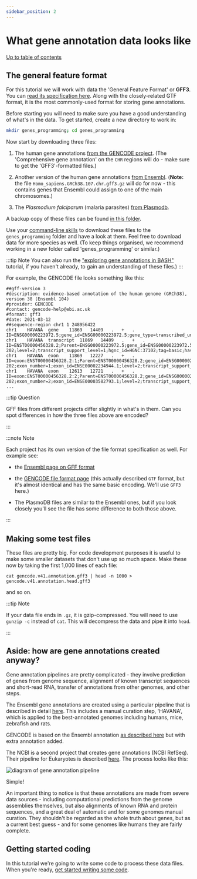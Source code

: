```yaml
---
sidebar_position: 2
---
```


# What gene annotation data looks like

[Up to table of contents](README.md)

## The general feature format

For this tutorial we will work with data the 'General Feature Format' or **GFF3**. You can [read its
specification here](https://m.ensembl.org/info/website/upload/gff3.html). Along with the
closely-related GTF format, it is the most commonly-used format for storing gene annotations.  

Before starting you will need to make sure you have a good understanding of what's in the data. To get started,
create a new directory to work in:

```sh
mkdir genes_programming; cd genes_programming
```

Now start by downloading three files:

1. The human gene annotations [from the GENCODE project](https://www.gencodegenes.org/human/).  (The
   'Comprehensive gene annotation' on the `CHR` regions will do - make sure to get the 'GFF3'-formatted
   files.)

2. Another version of the human gene annotations [from
Ensembl](http://ftp.ensembl.org/pub/current_gff3/homo_sapiens/). (**Note:** the file
`Homo_sapiens.GRCh38.107.chr.gff3.gz` will do for now - this contains genes that Ensembl could assign to one
of the main chromosomes.)

3. The *Plasmodium falciparum* (malaria parasites) [from
Plasmodb](https://plasmodb.org/plasmo/app/downloads/Current_Release/Pfalciparum3D7/gff/data/).

A backup copy of these files can be found
[in this folder](https://www.chg.ox.ac.uk/~gav/projects/chg-training-resources/data/programming/programming_with_gene_annotations/).

Use your [command-line skills](/bioinformatics/exploring_gene_annotations_in_bash) to download these files to the
`genes_programming` folder and have a look at them.  Feel free to download data for more species as well.  (To keep
things organised, we recommend working in a new folder called 'genes_programming' or similar.)

:::tip Note
You can also run the ["exploring gene annotations in
BASH"](/bioinformatics/exploring_gene_annotations_in_bash/README.md) tutorial, if you haven't
already, to gain an understanding of these files.)
:::

For example, the GENCODE file looks something like this:

    ##gff-version 3
    #description: evidence-based annotation of the human genome (GRCh38), version 38 (Ensembl 104)
    #provider: GENCODE
    #contact: gencode-help@ebi.ac.uk
    #format: gff3
    #date: 2021-03-12
    ##sequence-region chr1 1 248956422
    chr1	HAVANA	gene	11869	14409	.	+	.	ID=ENSG00000223972.5;gene_id=ENSG00000223972.5;gene_type=transcribed_unprocessed_pseudogene;gene_name=DDX11L1;level=2;hgnc_id=HGNC:37102;havana_gene=OTTHUMG00000000961.2
    chr1	HAVANA	transcript	11869	14409	.	+	.	ID=ENST00000456328.2;Parent=ENSG00000223972.5;gene_id=ENSG00000223972.5;transcript_id=ENST00000456328.2;gene_type=transcribed_unprocessed_pseudogene;gene_name=DDX11L1;transcript_type=processed_transcript;transcript_name=DDX11L1-202;level=2;transcript_support_level=1;hgnc_id=HGNC:37102;tag=basic;havana_gene=OTTHUMG00000000961.2;havana_transcript=OTTHUMT00000362751.1
    chr1	HAVANA	exon	11869	12227	.	+	.	ID=exon:ENST00000456328.2:1;Parent=ENST00000456328.2;gene_id=ENSG00000223972.5;transcript_id=ENST00000456328.2;gene_type=transcribed_unprocessed_pseudogene;gene_name=DDX11L1;transcript_type=processed_transcript;transcript_name=DDX11L1-202;exon_number=1;exon_id=ENSE00002234944.1;level=2;transcript_support_level=1;hgnc_id=HGNC:37102;tag=basic;havana_gene=OTTHUMG00000000961.2;havana_transcript=OTTHUMT00000362751.1
    chr1	HAVANA	exon	12613	12721	.	+	.	ID=exon:ENST00000456328.2:2;Parent=ENST00000456328.2;gene_id=ENSG00000223972.5;transcript_id=ENST00000456328.2;gene_type=transcribed_unprocessed_pseudogene;gene_name=DDX11L1;transcript_type=processed_transcript;transcript_name=DDX11L1-202;exon_number=2;exon_id=ENSE00003582793.1;level=2;transcript_support_level=1;hgnc_id=HGNC:37102;tag=basic;havana_gene=OTTHUMG00000000961.2;havana_transcript=OTTHUMT00000362751.1
    ...


:::tip Question

GFF files from different projects differ slightly in what's in them. Can you spot differences in how
the three files above are encoded?

:::

:::note Note

Each project has its own version of the file format specification as well.  For example see:

* the [Ensembl page on GFF format](https://www.ensembl.org/info/website/upload/gff.html)

* the [GENCODE file format page](https://www.gencodegenes.org/pages/data_format.html) (this actually described
  `GTF` format, but it's almost identical and has the same basic encoding.  We'll use `GFF3` here.)

* The PlasmoDB files are similar to the Ensembl ones, but if you look closely you'll see the file has some
  difference to both those above.

:::

## Making some test files

These files are pretty big. For code development purposes it is useful to make some smaller datasets
that don't use up so much space.  Make these now by taking the first 1,000 lines of each file:
```
cat gencode.v41.annotation.gff3 | head -n 1000 > gencode.v41.annotation.head.gff3
```
and so on.

:::tip Note

If your data file ends in `.gz`, it is gzip-compressed. You will need to use `gunzip -c` instead of `cat`. This
will decompress the data and pipe it into `head`.

:::

## Aside: how are gene annotations created anyway?

Gene annotation pipelines are pretty complicated - they involve prediction of genes from genome sequence,
alignment of known transcript sequences and short-read RNA, transfer of annotations from other genomes, and
other steps.  

The Ensembl gene annotations are created using a particular pipeline that is described in detail
[here](https://www.ensembl.org/info/genome/genebuild/index.html). This includes a manual curation step,
'HAVANA', which is applied to the best-annotated genomes including humans, mice, zebrafish and rats.

GENCODE is based on the Ensembl annotation [as described here](https://www.gencodegenes.org/pages/faq.html)
but with extra annotation added.

The NCBI is a second project that creates gene annotations (NCBI RefSeq). Their pipeline for Eukaryotes is
described [here](https://www.ncbi.nlm.nih.gov/genome/annotation_euk/process/). The process looks like this:

![diagram of gene annotation pipeline](https://www.ncbi.nlm.nih.gov/core/assets/genome/images/Pipeline_RFAM.png)

Simple!

An important thing to notice is that these annotations are made from severe data sources - including
computational predictions from the genome assemblies themselves, but also alignments of known RNA and protein
sequences, and a great deal of automatic and for some genomes manual curation. They shouldn't be regarded as
the whole truth about genes, but as a current best guess - and for some genomes like humans they are fairly
complete.


## Getting started coding​

In this tutorial we're going to write some code to process these data files. When you're ready, [get started
writing some code](Getting_started_writing_some_code.md).

